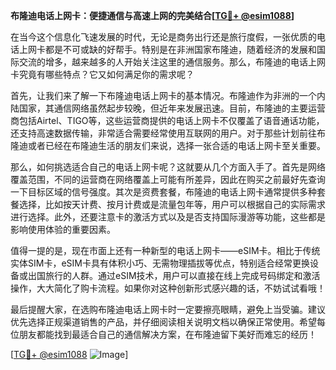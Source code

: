 **布隆迪电话上网卡：便捷通信与高速上网的完美结合[[TG💪+ @esim1088](https://t.me/s/esim1088)]**

在当今这个信息化飞速发展的时代，无论是商务出行还是旅行度假，一张优质的电话上网卡都是不可或缺的好帮手。特别是在非洲国家布隆迪，随着经济的发展和国际交流的增多，越来越多的人开始关注这里的通信服务。那么，布隆迪的电话上网卡究竟有哪些特点？它又如何满足你的需求呢？

首先，让我们来了解一下布隆迪电话上网卡的基本情况。布隆迪作为非洲的一个内陆国家，其通信网络虽然起步较晚，但近年来发展迅速。目前，布隆迪的主要运营商包括Airtel、TIGO等，这些运营商提供的电话上网卡不仅覆盖了语音通话功能，还支持高速数据传输，非常适合需要经常使用互联网的用户。对于那些计划前往布隆迪或者已经在布隆迪生活的朋友们来说，选择一张合适的电话上网卡至关重要。

那么，如何挑选适合自己的电话上网卡呢？这就要从几个方面入手了。首先是网络覆盖范围，不同的运营商在网络覆盖上可能有所差异，因此在购买之前最好先查询一下目标区域的信号强度。其次是资费套餐，布隆迪的电话上网卡通常提供多种套餐选择，比如按天计费、按月计费或是流量包年等，用户可以根据自己的实际需求进行选择。此外，还要注意卡的激活方式以及是否支持国际漫游等功能，这些都是影响使用体验的重要因素。

值得一提的是，现在市面上还有一种新型的电话上网卡——eSIM卡。相比于传统实体SIM卡，eSIM卡具有体积小巧、无需物理插拔等优点，特别适合经常更换设备或出国旅行的人群。通过eSIM技术，用户可以直接在线上完成号码绑定和激活操作，大大简化了购卡流程。如果你对这种创新形式感兴趣的话，不妨试试看哦！

最后提醒大家，在选购布隆迪电话上网卡时一定要擦亮眼睛，避免上当受骗。建议优先选择正规渠道销售的产品，并仔细阅读相关说明文档以确保正常使用。希望每位朋友都能找到最适合自己的通信解决方案，在布隆迪留下美好而难忘的经历！

[[TG💪+ @esim1088](https://t.me/s/esim1088) ![Image](https://i.postimg.cc/4NQfJmqS/Snipaste-2025-05-13-00-14-12.png)]